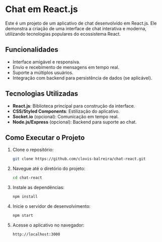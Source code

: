 # Chat em React.js

Este é um projeto de um aplicativo de chat desenvolvido em React.js. Ele demonstra a criação de uma interface de chat interativa e moderna, utilizando tecnologias populares do ecossistema React.

## Funcionalidades

- Interface amigável e responsiva.
- Envio e recebimento de mensagens em tempo real.
- Suporte a múltiplos usuários.
- Integração com backend para persistência de dados (se aplicável).

## Tecnologias Utilizadas

- **React.js**: Biblioteca principal para construção da interface.
- **CSS/Styled Components**: Estilização do aplicativo.
- **Socket.io** (opcional): Comunicação em tempo real.
- **Node.js/Express** (opcional): Backend para suporte ao chat.

## Como Executar o Projeto

1. Clone o repositório:
    ```bash
    git clone https://github.com/clovis-balreira/chat-react.git
    ```
2. Navegue até o diretório do projeto:
    ```bash
    cd chat-react
    ```
3. Instale as dependências:
    ```bash
    npm install
    ```
4. Inicie o servidor de desenvolvimento:
    ```bash
    npm start
    ```
5. Acesse o aplicativo no navegador:
    ```
    http://localhost:3000
    ```

